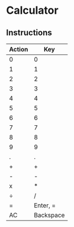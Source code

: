 # Calculator

## Instructions

| Action | Key       |
|--------|-----------|
| 0      | 0         |
| 1      | 1         |
| 2      | 2         |
| 3      | 3         |
| 4      | 4         |
| 5      | 5         |
| 6      | 6         |
| 7      | 7         |
| 8      | 8         |
| 9      | 9         |
| .      | .         |
| +      | +         |
| -      | -         |
| x      | *         |
| ÷      | /         |
| =      | Enter, =  |
| AC     | Backspace |
